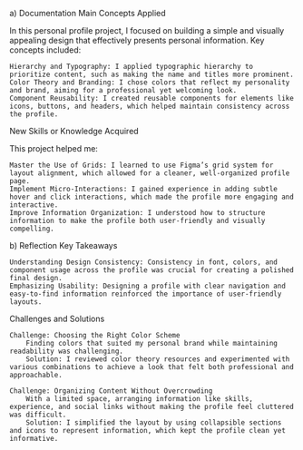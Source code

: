 a) Documentation
Main Concepts Applied

In this personal profile project, I focused on building a simple and visually appealing design that effectively presents personal information. Key concepts included:

    Hierarchy and Typography: I applied typographic hierarchy to prioritize content, such as making the name and titles more prominent.
    Color Theory and Branding: I chose colors that reflect my personality and brand, aiming for a professional yet welcoming look.
    Component Reusability: I created reusable components for elements like icons, buttons, and headers, which helped maintain consistency across the profile.

New Skills or Knowledge Acquired

This project helped me:

    Master the Use of Grids: I learned to use Figma’s grid system for layout alignment, which allowed for a cleaner, well-organized profile page.
    Implement Micro-Interactions: I gained experience in adding subtle hover and click interactions, which made the profile more engaging and interactive.
    Improve Information Organization: I understood how to structure information to make the profile both user-friendly and visually compelling.

b) Reflection
Key Takeaways

    Understanding Design Consistency: Consistency in font, colors, and component usage across the profile was crucial for creating a polished final design.
    Emphasizing Usability: Designing a profile with clear navigation and easy-to-find information reinforced the importance of user-friendly layouts.

Challenges and Solutions

    Challenge: Choosing the Right Color Scheme
        Finding colors that suited my personal brand while maintaining readability was challenging.
        Solution: I reviewed color theory resources and experimented with various combinations to achieve a look that felt both professional and approachable.

    Challenge: Organizing Content Without Overcrowding
        With a limited space, arranging information like skills, experience, and social links without making the profile feel cluttered was difficult.
        Solution: I simplified the layout by using collapsible sections and icons to represent information, which kept the profile clean yet informative.
